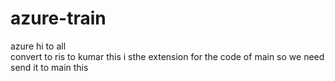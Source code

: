 # azure-train
azure
hi to all  
convert to ris to kumar
this i sthe extension for the code of  main so 
 we need send it to  main this
